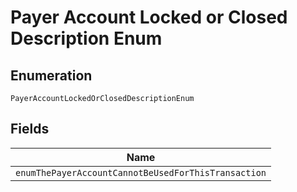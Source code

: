 
# Payer Account Locked or Closed Description Enum

## Enumeration

`PayerAccountLockedOrClosedDescriptionEnum`

## Fields

| Name |
|  --- |
| `enumThePayerAccountCannotBeUsedForThisTransaction` |

